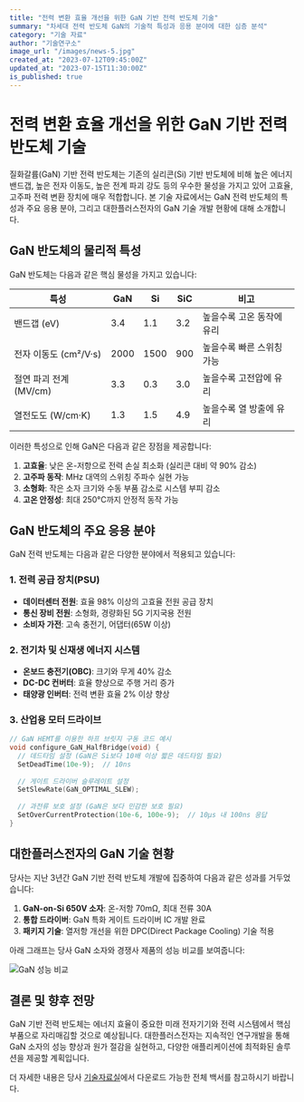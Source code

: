 ```yaml
---
title: "전력 변환 효율 개선을 위한 GaN 기반 전력 반도체 기술"
summary: "차세대 전력 반도체 GaN의 기술적 특성과 응용 분야에 대한 심층 분석"
category: "기술 자료"
author: "기술연구소"
image_url: "/images/news-5.jpg"
created_at: "2023-07-12T09:45:00Z"
updated_at: "2023-07-15T11:30:00Z"
is_published: true
---
```


# 전력 변환 효율 개선을 위한 GaN 기반 전력 반도체 기술

질화갈륨(GaN) 기반 전력 반도체는 기존의 실리콘(Si) 기반 반도체에 비해 높은 에너지 밴드갭, 높은 전자 이동도, 높은 전계 파괴 강도 등의 우수한 물성을 가지고 있어 고효율, 고주파 전력 변환 장치에 매우 적합합니다. 본 기술 자료에서는 GaN 전력 반도체의 특성과 주요 응용 분야, 그리고 대한플러스전자의 GaN 기술 개발 현황에 대해 소개합니다.

## GaN 반도체의 물리적 특성

GaN 반도체는 다음과 같은 핵심 물성을 가지고 있습니다:

| 특성 | GaN | Si | SiC | 비고 |
|------|-----|----|----|------|
| 밴드갭 (eV) | 3.4 | 1.1 | 3.2 | 높을수록 고온 동작에 유리 |
| 전자 이동도 (cm²/V·s) | 2000 | 1500 | 900 | 높을수록 빠른 스위칭 가능 |
| 절연 파괴 전계 (MV/cm) | 3.3 | 0.3 | 3.0 | 높을수록 고전압에 유리 |
| 열전도도 (W/cm·K) | 1.3 | 1.5 | 4.9 | 높을수록 열 방출에 유리 |

이러한 특성으로 인해 GaN은 다음과 같은 장점을 제공합니다:

1. **고효율**: 낮은 온-저항으로 전력 손실 최소화 (실리콘 대비 약 90% 감소)
2. **고주파 동작**: MHz 대역의 스위칭 주파수 실현 가능
3. **소형화**: 작은 소자 크기와 수동 부품 감소로 시스템 부피 감소
4. **고온 안정성**: 최대 250°C까지 안정적 동작 가능

## GaN 반도체의 주요 응용 분야

GaN 전력 반도체는 다음과 같은 다양한 분야에서 적용되고 있습니다:

### 1. 전력 공급 장치(PSU)

- **데이터센터 전원**: 효율 98% 이상의 고효율 전원 공급 장치
- **통신 장비 전원**: 소형화, 경량화된 5G 기지국용 전원
- **소비자 가전**: 고속 충전기, 어댑터(65W 이상)

### 2. 전기차 및 신재생 에너지 시스템

- **온보드 충전기(OBC)**: 크기와 무게 40% 감소
- **DC-DC 컨버터**: 효율 향상으로 주행 거리 증가
- **태양광 인버터**: 전력 변환 효율 2% 이상 향상

### 3. 산업용 모터 드라이브

```c
// GaN HEMT를 이용한 하프 브릿지 구동 코드 예시
void configure_GaN_HalfBridge(void) {
  // 데드타임 설정 (GaN은 Si보다 10배 이상 짧은 데드타임 필요)
  SetDeadTime(10e-9);  // 10ns
  
  // 게이트 드라이버 슬루레이트 설정
  SetSlewRate(GaN_OPTIMAL_SLEW);
  
  // 과전류 보호 설정 (GaN은 보다 민감한 보호 필요)
  SetOverCurrentProtection(10e-6, 100e-9);  // 10µs 내 100ns 응답
}
```

## 대한플러스전자의 GaN 기술 현황

당사는 지난 3년간 GaN 기반 전력 반도체 개발에 집중하여 다음과 같은 성과를 거두었습니다:

1. **GaN-on-Si 650V 소자**: 온-저항 70mΩ, 최대 전류 30A
2. **통합 드라이버**: GaN 특화 게이트 드라이버 IC 개발 완료
3. **패키지 기술**: 열저항 개선을 위한 DPC(Direct Package Cooling) 기술 적용

아래 그래프는 당사 GaN 소자와 경쟁사 제품의 성능 비교를 보여줍니다:

![GaN 성능 비교](/images/tech/gan-comparison.png)

## 결론 및 향후 전망

GaN 기반 전력 반도체는 에너지 효율이 중요한 미래 전자기기와 전력 시스템에서 핵심 부품으로 자리매김할 것으로 예상됩니다. 대한플러스전자는 지속적인 연구개발을 통해 GaN 소자의 성능 향상과 원가 절감을 실현하고, 다양한 애플리케이션에 최적화된 솔루션을 제공할 계획입니다.

더 자세한 내용은 당사 [기술자료실](/support/technical-papers)에서 다운로드 가능한 전체 백서를 참고하시기 바랍니다. 